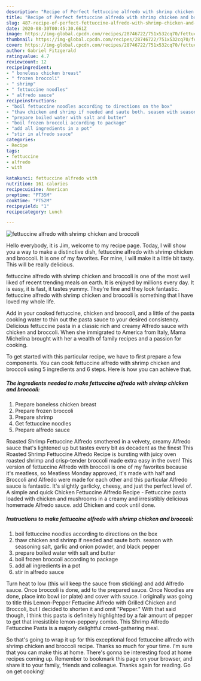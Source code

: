 ```yaml
---
description: "Recipe of Perfect fettuccine alfredo with shrimp chicken and broccoli"
title: "Recipe of Perfect fettuccine alfredo with shrimp chicken and broccoli"
slug: 487-recipe-of-perfect-fettuccine-alfredo-with-shrimp-chicken-and-broccoli
date: 2020-08-30T00:45:30.661Z
image: https://img-global.cpcdn.com/recipes/28746722/751x532cq70/fettuccine-alfredo-with-shrimp-chicken-and-broccoli-recipe-main-photo.jpg
thumbnail: https://img-global.cpcdn.com/recipes/28746722/751x532cq70/fettuccine-alfredo-with-shrimp-chicken-and-broccoli-recipe-main-photo.jpg
cover: https://img-global.cpcdn.com/recipes/28746722/751x532cq70/fettuccine-alfredo-with-shrimp-chicken-and-broccoli-recipe-main-photo.jpg
author: Gabriel Fitzgerald
ratingvalue: 4.7
reviewcount: 12
recipeingredient:
- " boneless chicken breast"
- " frozen broccoli"
- " shrimp"
- " fettuccine noodles"
- " alfredo sauce"
recipeinstructions:
- "boil fettuccine noodles according to directions on the box"
- "thaw chicken and shrimp if needed and saute both. season with seasoning salt, garlic and onion powder, and black pepper"
- "prepare boiled water with salt and butter"
- "boil frozen broccoli according to package"
- "add all ingredients in a pot"
- "stir in alfredo sauce"
categories:
- Recipe
tags:
- fettuccine
- alfredo
- with

katakunci: fettuccine alfredo with 
nutrition: 161 calories
recipecuisine: American
preptime: "PT35M"
cooktime: "PT52M"
recipeyield: "1"
recipecategory: Lunch

---
```



![fettuccine alfredo with shrimp chicken and broccoli](https://img-global.cpcdn.com/recipes/28746722/751x532cq70/fettuccine-alfredo-with-shrimp-chicken-and-broccoli-recipe-main-photo.jpg)

Hello everybody, it is Jim, welcome to my recipe page. Today, I will show you a way to make a distinctive dish, fettuccine alfredo with shrimp chicken and broccoli. It is one of my favorites. For mine, I will make it a little bit tasty. This will be really delicious.

fettuccine alfredo with shrimp chicken and broccoli is one of the most well liked of recent trending meals on earth. It is enjoyed by millions every day. It is easy, it is fast, it tastes yummy. They're fine and they look fantastic. fettuccine alfredo with shrimp chicken and broccoli is something that I have loved my whole life.

Add in your cooked fettuccine, chicken and broccoli, and a little of the pasta cooking water to thin out the pasta sauce to your desired consistency. Delicious fettuccine pasta in a classic rich and creamy Alfredo sauce with chicken and broccoli. When she immigrated to America from Italy, Mama Michelina brought with her a wealth of family recipes and a passion for cooking.


To get started with this particular recipe, we have to first prepare a few components. You can cook fettuccine alfredo with shrimp chicken and broccoli using 5 ingredients and 6 steps. Here is how you can achieve that.

<!--inarticleads1-->

##### The ingredients needed to make fettuccine alfredo with shrimp chicken and broccoli:

1. Prepare  boneless chicken breast
1. Prepare  frozen broccoli
1. Prepare  shrimp
1. Get  fettuccine noodles
1. Prepare  alfredo sauce


Roasted Shrimp Fettuccine Alfredo smothered in a velvety, creamy Alfredo sauce that&#39;s lightened up but tastes every bit as decadent as the finest This Roasted Shrimp Fettuccine Alfredo Recipe is bursting with juicy oven roasted shrimp and crisp-tender broccoli made extra easy in the oven! This version of fettuccine Alfredo with broccoli is one of my favorites because it&#39;s meatless, so Meatless Monday approved, it&#39;s made with half and Broccoli and Alfredo were made for each other and this particular Alfredo sauce is fantastic. It&#39;s slightly garlicky, cheesy, and just the perfect level of. A simple and quick Chicken Fettuccine Alfredo Recipe - Fettuccine pasta loaded with chicken and mushrooms in a creamy and irresistibly delicious homemade Alfredo sauce. add Chicken and cook until done. 

<!--inarticleads2-->

##### Instructions to make fettuccine alfredo with shrimp chicken and broccoli:

1. boil fettuccine noodles according to directions on the box
1. thaw chicken and shrimp if needed and saute both. season with seasoning salt, garlic and onion powder, and black pepper
1. prepare boiled water with salt and butter
1. boil frozen broccoli according to package
1. add all ingredients in a pot
1. stir in alfredo sauce


Turn heat to low (this will keep the sauce from sticking) and add Alfredo sauce. Once broccoli is done, add to the prepared sauce. Once Noodles are done, place into bowl (or plate) and cover with sauce. I originally was going to title this Lemon-Pepper Fettucine Alfredo with Grilled Chicken and Broccoli, but I decided to shorten it and omit &#34;Pepper.&#34; With that said though, I think this pasta is definitely highlighted by a fair amount of pepper to get that irresistible lemon-peppery combo. This Shrimp Alfredo Fettuccine Pasta is a majorly delightful crowd-gathering meal. 

So that's going to wrap it up for this exceptional food fettuccine alfredo with shrimp chicken and broccoli recipe. Thanks so much for your time. I'm sure that you can make this at home. There's gonna be interesting food at home recipes coming up. Remember to bookmark this page on your browser, and share it to your family, friends and colleague. Thanks again for reading. Go on get cooking!
